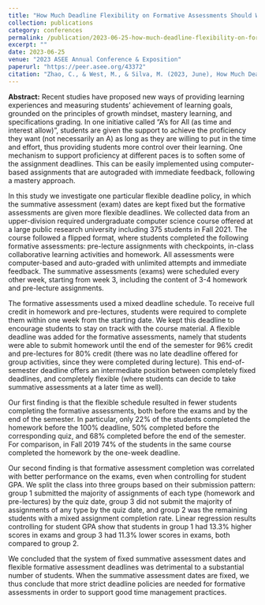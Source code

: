 ```yaml
---
title: "How Much Deadline Flexibility on Formative Assessments Should We Be Giving to Our Students?"
collection: publications
category: conferences
permalink: /publication/2023-06-25-how-much-deadline-flexibility-on-formative-assessments-should-we-be-giving-to-our-students
excerpt: ""
date: 2023-06-25
venue: "2023 ASEE Annual Conference & Exposition"
paperurl: "https://peer.asee.org/43372"
citation: "Zhao, C., & West, M., & Silva, M. (2023, June), How Much Deadline Flexibility on Formative Assessments Should We Be Giving to Our Students? Paper presented at 2023 ASEE Annual Conference & Exposition, Baltimore , Maryland. 10.18260/1-2--43372"
---
```


**Abstract:** Recent studies have proposed new ways of providing learning experiences and measuring students’ achievement of learning goals, grounded on the principles of growth mindset, mastery learning, and specifications grading. In one initiative called “A’s for All (as time and interest allow)”, students are given the support to achieve the proficiency they want (not necessarily an A) as long as they are willing to put in the time and effort, thus providing students more control over their learning. One mechanism to support proficiency at different paces is to soften some of the assignment deadlines. This can be easily implemented using computer-based assignments that are autograded with immediate feedback, following a mastery approach.

In this study we investigate one particular flexible deadline policy, in which the summative assessment (exam) dates are kept fixed but the formative assessments are given more flexible deadlines. We collected data from an upper-division required undergraduate computer science course offered at a large public research university including 375 students in Fall 2021. The course followed a flipped format, where students completed the following formative assessments: pre-lecture assignments with checkpoints, in-class collaborative learning activities and homework. All assessments were computer-based and auto-graded with unlimited attempts and immediate feedback. The summative assessments (exams) were scheduled every other week, starting from week 3, including the content of 3-4 homework and pre-lecture assignments.

The formative assessments used a mixed deadline schedule. To receive full credit in homework and pre-lectures, students were required to complete them within one week from the starting date. We kept this deadline to encourage students to stay on track with the course material. A flexible deadline was added for the formative assessments, namely that students were able to submit homework until the end of the semester for 96% credit and pre-lectures for 80% credit (there was no late deadline offered for group activities, since they were completed during lecture). This end-of-semester deadline offers an intermediate position between completely fixed deadlines, and completely flexible (where students can decide to take summative assessments at a later time as well).

Our first finding is that the flexible schedule resulted in fewer students completing the formative assessments, both before the exams and by the end of the semester. In particular, only 22% of the students completed the homework before the 100% deadline, 50% completed before the corresponding quiz, and 68% completed before the end of the semester. For comparison, in Fall 2019 74% of the students in the same course completed the homework by the one-week deadline.

Our second finding is that formative assessment completion was correlated with better performance on the exams, even when controlling for student GPA. We split the class into three groups based on their submission pattern: group 1 submitted the majority of assignments of each type (homework and pre-lectures) by the quiz date, group 3 did not submit the majority of assignments of any type by the quiz date, and group 2 was the remaining students with a mixed assignment completion rate. Linear regression results controlling for student GPA show that students in group 1 had 13.3% higher scores in exams and group 3 had 11.3% lower scores in exams, both compared to group 2.

We concluded that the system of fixed summative assessment dates and flexible formative assessment deadlines was detrimental to a substantial number of students. When the summative assessment dates are fixed, we thus conclude that more strict deadline policies are needed for formative assessments in order to support good time management practices.


